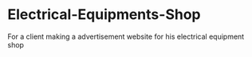 # Electrical-Equipments-Shop
For a client making a advertisement website for his electrical equipment shop
